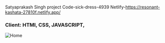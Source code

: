  Satyaprakash Singh
 project Code-sick-dress-4939
 Netlify-https://resonant-kashata-27810f.netlify.app/
 
 <h3>Client: HTMl, CSS, JAVASCRIPT,</h3>

 
![Home](https://user-images.githubusercontent.com/105920688/208399602-b66ab7eb-724c-4f1e-85e1-8bdc406de125.png)    
